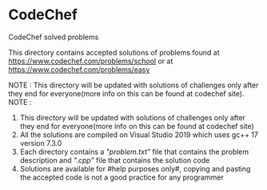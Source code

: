 # CodeChef
CodeChef solved problems

This directory contains accepted solutions of problems found at https://www.codechef.com/problems/school or at https://www.codechef.com/problems/easy

NOTE : This directory will be updated with solutions of challenges only after they end for everyone(more info 
on this can be found at codechef site).
NOTE : 
1) This directory will be updated with solutions of challenges only after they end for everyone(more info 
on this can be found at codechef site)
2) All the solutions are compiled on Visual Studio 2019 which uses gc++ 17 version 7.3.0
3) Each directory contains a *"problem.txt"* file that contains the problem description and *".cpp"* file that contains the solution code
4) Solutions are available for #help purposes only#, copying and pasting the accepted code is not a good practice for any programmer

